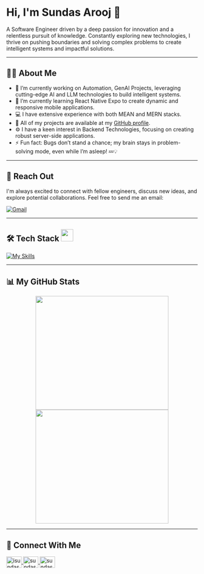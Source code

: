 # Hi, I'm Sundas Arooj 👋

A Software Engineer driven by a deep passion for innovation and a relentless pursuit of knowledge. Constantly exploring new technologies, I thrive on pushing boundaries and solving complex problems to create intelligent systems and impactful solutions.

---

## 👩‍💻 About Me

- 🤖 I’m currently working on Automation, GenAI Projects, leveraging cutting-edge AI and LLM technologies to build intelligent systems.
- 📱 I’m currently learning React Native Expo to create dynamic and responsive mobile applications.
- 💻 I have extensive experience with both MEAN and MERN stacks.
- 🔗 All of my projects are available at my [GitHub profile](https://github.com/sundas-arooj).
- ⚙️ I have a keen interest in Backend Technologies, focusing on creating robust server-side applications.
- ⚡ Fun fact: Bugs don’t stand a chance; my brain stays in problem-solving mode, even while I’m asleep! 💤💡

---

## 📩 Reach Out

I'm always excited to connect with fellow engineers, discuss new ideas, and explore potential collaborations. Feel free to send me an email:

[![Gmail](https://img.shields.io/badge/Gmail-D14836?style=for-the-badge&logo=gmail&logoColor=white)](mailto:sundasarooj40@gmail.com)

---

## 🛠️ Tech Stack <img src="https://media2.giphy.com/media/QssGEmpkyEOhBCb7e1/giphy.gif?cid=ecf05e47a0n3gi1bfqntqmob8g9aid1oyj2wr3ds3mg700bl&rid=giphy.gif" width="32px" />

[![My Skills](https://skillicons.dev/icons?i=js,ts,py,html,bootstrap,css,react,redux,sass,tailwind,materialui,nextjs,angular,nodejs,express,graphql,fastapi,elasticsearch,mongodb,mysql,postgres,sequelize,redis,sqlite,firebase,selenium,docker,kubernetes,aws,vercel,bash,git,github,heroku,linux,postman,vscode,npm,sentry,idea&theme=dark)](https://skillicons.dev)

---

## 📊 My GitHub Stats

<!-- GitHub Stats Card -->
<div align="center">
  <img src="https://github-readme-stats.vercel.app/api?username=sundas-arooj&show_icons=true&include_all_commits=true&count_private=true&theme=radical" width="350px" height="300px" />
  <img src="https://github-readme-streak-stats.herokuapp.com/?user=sundas-arooj&theme=radical" width="350px" height="300px" />
  <!-- Top Languages Card (Showing wrong stats)-->
<!--   <img src="https://github-readme-stats.vercel.app/api/top-langs/?username=sundas-arooj&langs_count=8&size_weight=0.5&count_weight=0.5&layout=compact&theme=radical" width="350px" height="250px"/> -->
</div>

---

## 🤝 Connect With Me
<p align="left">
  <a href="https://x.com/isundasarooj" target="blank">
    <img align="center" src="https://raw.githubusercontent.com/rahuldkjain/github-profile-readme-generator/master/src/images/icons/Social/twitter.svg" alt="isundasarooj" height="30" width="40" />
  </a>
  <a href="https://www.linkedin.com/in/sundas-arooj-5a8647196/" target="blank">
    <img align="center" src="https://raw.githubusercontent.com/rahuldkjain/github-profile-readme-generator/master/src/images/icons/Social/linked-in-alt.svg" alt="sundas-arooj" height="30" width="40" />
  </a>
  <a href="https://medium.com/@sundasarooj" target="blank">
    <img align="center" src="https://raw.githubusercontent.com/rahuldkjain/github-profile-readme-generator/master/src/images/icons/Social/medium.svg" alt="sundas-arooj" height="30" width="40" />
  </a>
</p>


